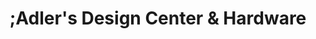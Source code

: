---
title: ";Adler's Design Center & Hardware"
url: /providence/adlers-design-center-und-hardware/
shop: Eisenwaren
---